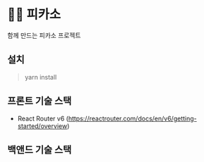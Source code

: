 # 👩‍🎨 피카소

함께 만드는 피카소 프로젝트

## 설치

> yarn install

## 프론트 기술 스택

- React Router v6 (https://reactrouter.com/docs/en/v6/getting-started/overview)

## 백앤드 기술 스택
